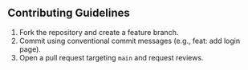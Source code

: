 ## Contributing Guidelines

1. Fork the repository and create a feature branch.
2. Commit using conventional commit messages (e.g., feat: add login page).
3. Open a pull request targeting `main` and request reviews.
